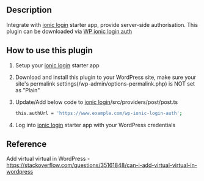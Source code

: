 ## Description
Integrate with [ionic login](https://github.com/RogerShenAU/ionic-login) starter app, provide server-side authorisation. This plugin can be downloaded via [WP ionic login auth](https://github.com/RogerShenAU/wp-ionic-login-auth)

## How to use this plugin
1. Setup your [ionic login](https://github.com/RogerShenAU/ionic-login) starter app
2. Download and install this plugin to your WordPress site, make sure your site's permalink settings(/wp-admin/options-permalink.php) is NOT set as "Plain"
3. Update/Add below code to [ionic login](https://github.com/RogerShenAU/ionic-login)/src/providers/post/post.ts

	```bash
	this.authUrl = 'https://www.example.com/wp-ionic-login-auth'; 
	```
	
4. Log into [ionic login](https://github.com/RogerShenAU/ionic-login) starter app with your WordPress credentials

## Reference
Add virtual virtual in WordPress - https://stackoverflow.com/questions/35161848/can-i-add-virtual-virtual-in-wordpress